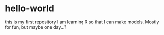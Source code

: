 # hello-world
this is my first repository
I am learning R so that I can make models. Mostly for fun, but maybe one day...?
